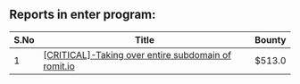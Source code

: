 ## Reports in enter program:
| S.No | Title | Bounty |
| ---- | ----- | ------ |
| 1 | [[CRITICAL]-Taking over entire subdomain of romit.io](https://hackerone.com/reports/173681) | $513.0 |